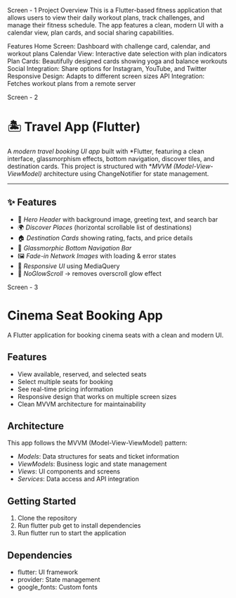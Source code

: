 Screen - 1
Project Overview
This is a Flutter-based fitness application that allows users to view their daily workout plans, track challenges, and manage their fitness schedule. The app features a clean, modern UI with a calendar view, plan cards, and social sharing capabilities.

Features
Home Screen: Dashboard with challenge card, calendar, and workout plans
Calendar View: Interactive date selection with plan indicators
Plan Cards: Beautifully designed cards showing yoga and balance workouts
Social Integration: Share options for Instagram, YouTube, and Twitter
Responsive Design: Adapts to different screen sizes
API Integration: Fetches workout plans from a remote server

Screen - 2
# 🏝 Travel App (Flutter)

A *modern travel booking UI app* built with *Flutter, featuring a clean interface, glassmorphism effects, bottom navigation, discover tiles, and destination cards. This project is structured with **MVVM (Model-View-ViewModel)* architecture using ChangeNotifier for state management.

---

## ✨ Features

- 📍 *Hero Header* with background image, greeting text, and search bar  
- 🌍 *Discover Places* (horizontal scrollable list of destinations)  
- 🏠 *Destination Cards* showing rating, facts, and price details  
- 🍃 *Glassmorphic Bottom Navigation Bar*  
- 🖼 *Fade-in Network Images* with loading & error states  
- 📱 *Responsive UI* using MediaQuery  
- 🚫 *NoGlowScroll* → removes overscroll glow effect

Screen - 3

# Cinema Seat Booking App

A Flutter application for booking cinema seats with a clean and modern UI.

## Features

- View available, reserved, and selected seats
- Select multiple seats for booking
- See real-time pricing information
- Responsive design that works on multiple screen sizes
- Clean MVVM architecture for maintainability

## Architecture

This app follows the MVVM (Model-View-ViewModel) pattern:

- *Models*: Data structures for seats and ticket information
- *ViewModels*: Business logic and state management
- *Views*: UI components and screens
- *Services*: Data access and API integration

## Getting Started

1. Clone the repository
2. Run flutter pub get to install dependencies
3. Run flutter run to start the application

## Dependencies

- flutter: UI framework
- provider: State management
- google_fonts: Custom fonts


